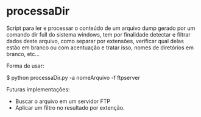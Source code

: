 processaDir
===========

Script para ler e processar o conteúdo de um arquivo dump gerado por um comando dir full do sistema windows, tem por finalidade detectar e filtrar dados deste arquivo, como separar por extensões, verificar qual delas estão em branco ou com acentuação e tratar isso, nomes de diretórios em branco, etc...


Forma de usar:

$ python processaDir.py -a nomeArquivo -f ftpserver


Futuras implementações:

- Buscar o arquivo em um servidor FTP
- Aplicar um filtro no resultado por extenção. 